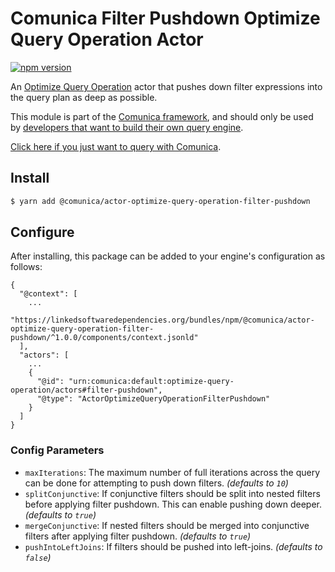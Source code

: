 # Comunica Filter Pushdown Optimize Query Operation Actor

[![npm version](https://badge.fury.io/js/%40comunica%2Factor-optimize-query-operation-filter-pushdown.svg)](https://www.npmjs.com/package/@comunica/actor-optimize-query-operation-filter-pushdown)

An [Optimize Query Operation](https://github.com/comunica/comunica/tree/master/packages/bus-optimize-query-operation) actor
that pushes down filter expressions into the query plan as deep as possible.

This module is part of the [Comunica framework](https://github.com/comunica/comunica),
and should only be used by [developers that want to build their own query engine](https://comunica.dev/docs/modify/).

[Click here if you just want to query with Comunica](https://comunica.dev/docs/query/).

## Install

```bash
$ yarn add @comunica/actor-optimize-query-operation-filter-pushdown
```

## Configure

After installing, this package can be added to your engine's configuration as follows:
```text
{
  "@context": [
    ...
    "https://linkedsoftwaredependencies.org/bundles/npm/@comunica/actor-optimize-query-operation-filter-pushdown/^1.0.0/components/context.jsonld"
  ],
  "actors": [
    ...
    {
      "@id": "urn:comunica:default:optimize-query-operation/actors#filter-pushdown",
      "@type": "ActorOptimizeQueryOperationFilterPushdown"
    }
  ]
}
```

### Config Parameters

* `maxIterations`: The maximum number of full iterations across the query can be done for attempting to push down filters. _(defaults to `10`)_
* `splitConjunctive`: If conjunctive filters should be split into nested filters before applying filter pushdown. This can enable pushing down deeper. _(defaults to `true`)_
* `mergeConjunctive`: If nested filters should be merged into conjunctive filters after applying filter pushdown. _(defaults to `true`)_
* `pushIntoLeftJoins`: If filters should be pushed into left-joins. _(defaults to `false`)_
